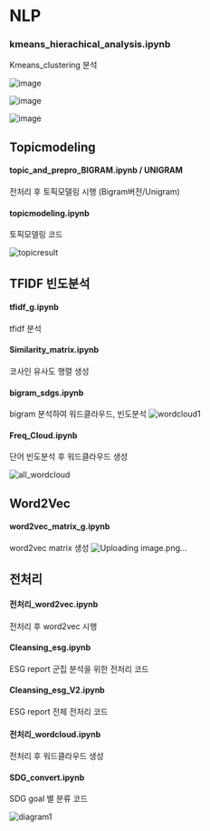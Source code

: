 # NLP

### kmeans_hierachical_analysis.ipynb
Kmeans_clustering 분석

![image](https://user-images.githubusercontent.com/79688191/150477446-4fd32d3b-7451-469e-bb0a-8ef023d44a6c.png)

![image](https://user-images.githubusercontent.com/79688191/150477478-48a58279-2679-4c0d-bf8d-64490da71c56.png)


![image](https://user-images.githubusercontent.com/79688191/150477433-eccb1962-89fb-4188-8ff1-98a60fec8a26.png)

## Topicmodeling

#### topic_and_prepro_BIGRAM.ipynb / UNIGRAM
전처리 후 토픽모델링 시행 (Bigram버전/Unigram)
#### topicmodeling.ipynb
토픽모델링 코드 


![topicresult](https://user-images.githubusercontent.com/79688191/147721375-11f87a87-cb8a-4008-953e-b8770aaf24bc.PNG)





## TFIDF 빈도분석

#### tfidf_g.ipynb
tfidf 분석
#### Similarity_matrix.ipynb
코사인 유사도 행렬 생성 
#### bigram_sdgs.ipynb
bigram 분석하여 워드클라우드, 빈도분석
![wordcloud1](https://user-images.githubusercontent.com/79688191/150477242-c8873ffb-b5bd-4733-85bc-2bae5e92b5db.png)

#### Freq_Cloud.ipynb
단어 빈도분석 후 워드클라우드 생성

![all_wordcloud](https://user-images.githubusercontent.com/79688191/150477253-216c4828-1c98-42fd-a421-4e9d8b9a6cd7.PNG)

## Word2Vec

#### word2vec_matrix_g.ipynb
word2vec matrix 생성 
![Uploading image.png…]()

## 전처리

#### 전처리_word2vec.ipynb
전처리 후 word2vec 시행

#### Cleansing_esg.ipynb
ESG report 군집 분석을 위한 전처리 코드

#### Cleansing_esg_V2.ipynb
ESG report 전체 전처리 코드

#### 전처리_wordcloud.ipynb
전처리 후 워드클라우드 생성

#### SDG_convert.ipynb
SDG goal 별 분류 코드



![diagram1](https://user-images.githubusercontent.com/79688191/150477678-f93c0401-ac29-4844-9360-d2f028b82f14.png)

